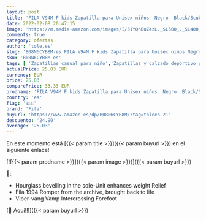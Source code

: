 ```yaml
---
layout: post
title: 'FILA V94M F kids Zapatilla para Unisex niños  Negro  Black/Scuba Blue   39 EU'
date: 2022-02-08 20:47:15
image: 'https://m.media-amazon.com/images/I/31YQnBuZ4zL._SL500_._SL400_.jpg'
comments: true
category: ofertas
author: 'tole.es'
slug: 'B08N6CYB8M-es FILA V94M F kids Zapatilla para Unisex niños Negro...'
sku: 'B08N6CYB8M-es'
tags: [ 'Zapatillas casual para niño','Zapatillas y calzado deportivo para Niño','Zapatos','Zapatos - Niños','Zapatos y complementos','fila','zapatilla', ]
actualPrice: 25.03 EUR
currency: EUR
price: 25.03
comparePrice: 33.33 EUR
prodname: 'FILA V94M F kids Zapatilla para Unisex niños  Negro  Black/Scuba Blue   39 EU'
country: 'es'
flag: '🇪🇸'
brand: 'Fila'
buyurl: 'https://www.amazon.es/dp/B08N6CYB8M/?tag=tolees-21'
descuento: '24.90'
average: '25.03'
---
```


En este momento está [{{< param title >}}]({{< param buyurl >}}) en el siguiente enlace!

[![{{< param prodname >}}]({{< param image >}})]({{< param buyurl >}})

🔎:

- Hourglass bevelling in the sole-Unit enhances weight Relief
- Fila 1994 Romper from the archive, brought back to life
- Viper-vang Vamp Intercrossing Forefoot

[🛒 Aquí!!!]({{< param buyurl >}})
